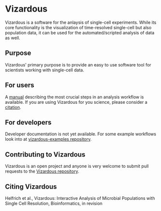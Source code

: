 Vizardous
=========

Vizardous is a software for the anlaysis of single-cell experiments. While its core functionality is the visualization of time-resolved single-cell but also population data, it can be used for the automated/scripted analysis of data as well.


Purpose
-------

Vizardous' primary purpose is to provide an easy to use software tool for scientists working with single-cell data.


For users
---------

A [manual](MISSINGLINK) describing the most crucial steps in an analysis workflow is available. If you are using Vizardous for you science, please consider a [citation](https://github.com/modsim/vizardous#citing-vizardous).


For developers
--------------

Developer documentation is not yet available. For some example workflows look into at [vizardous-examples repository](https://github.com/modsim/vizardous-examples).


Contributing to Vizardous
-------------------------

Vizardous is an open project and anyone is very welcome to submit pull requests
to the [Vizardous repository](https://github.com/modsim/vizardous).


Citing Vizardous
----------------

Helfrich et al., Vizardous: Interactive Analysis of Microbial Populations with Single Cell Resolution, Bioinformatics, in revision

